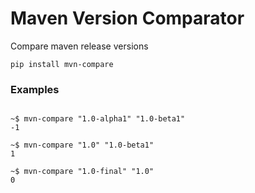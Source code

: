 # Maven Version Comparator

Compare maven release versions

```shell
pip install mvn-compare
```

### Examples

```shell

~$ mvn-compare "1.0-alpha1" "1.0-beta1"
-1  

~$ mvn-compare "1.0" "1.0-beta1"
1

~$ mvn-compare "1.0-final" "1.0"
0

```
